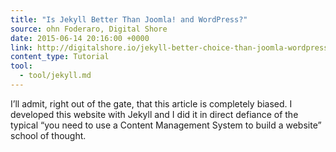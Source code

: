```yaml
---
title: "Is Jekyll Better Than Joomla! and WordPress?"
source: ohn Foderaro, Digital Shore
date: 2015-06-14 20:16:00 +0000
link: http://digitalshore.io/jekyll-better-choice-than-joomla-wordpress/
content_type: Tutorial
tool:
  - tool/jekyll.md
---
```

I’ll admit, right out of the gate, that this article is completely biased. I developed this website with Jekyll and I did it in direct defiance of the typical “you need to use a Content Management System to build a website” school of thought.





